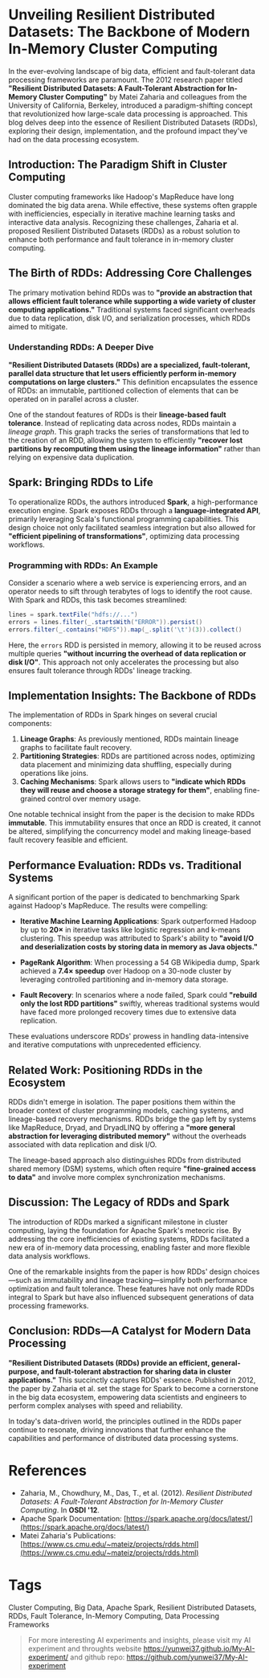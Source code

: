 # Unveiling Resilient Distributed Datasets: The Backbone of Modern In-Memory Cluster Computing

In the ever-evolving landscape of big data, efficient and fault-tolerant data processing frameworks are paramount. The 2012 research paper titled **"Resilient Distributed Datasets: A Fault-Tolerant Abstraction for In-Memory Cluster Computing"** by Matei Zaharia and colleagues from the University of California, Berkeley, introduced a paradigm-shifting concept that revolutionized how large-scale data processing is approached. This blog delves deep into the essence of Resilient Distributed Datasets (RDDs), exploring their design, implementation, and the profound impact they've had on the data processing ecosystem.

## Introduction: The Paradigm Shift in Cluster Computing

Cluster computing frameworks like Hadoop's MapReduce have long dominated the big data arena. While effective, these systems often grapple with inefficiencies, especially in iterative machine learning tasks and interactive data analysis. Recognizing these challenges, Zaharia et al. proposed Resilient Distributed Datasets (RDDs) as a robust solution to enhance both performance and fault tolerance in in-memory cluster computing.

## The Birth of RDDs: Addressing Core Challenges

The primary motivation behind RDDs was to **"provide an abstraction that allows efficient fault tolerance while supporting a wide variety of cluster computing applications."** Traditional systems faced significant overheads due to data replication, disk I/O, and serialization processes, which RDDs aimed to mitigate.

### Understanding RDDs: A Deeper Dive

**"Resilient Distributed Datasets (RDDs) are a specialized, fault-tolerant, parallel data structure that let users efficiently perform in-memory computations on large clusters."** This definition encapsulates the essence of RDDs: an immutable, partitioned collection of elements that can be operated on in parallel across a cluster.

One of the standout features of RDDs is their **lineage-based fault tolerance**. Instead of replicating data across nodes, RDDs maintain a *lineage graph*. This graph tracks the series of transformations that led to the creation of an RDD, allowing the system to efficiently **"recover lost partitions by recomputing them using the lineage information"** rather than relying on expensive data duplication.

## Spark: Bringing RDDs to Life

To operationalize RDDs, the authors introduced **Spark**, a high-performance execution engine. Spark exposes RDDs through a **language-integrated API**, primarily leveraging Scala's functional programming capabilities. This design choice not only facilitated seamless integration but also allowed for **"efficient pipelining of transformations"**, optimizing data processing workflows.

### Programming with RDDs: An Example

Consider a scenario where a web service is experiencing errors, and an operator needs to sift through terabytes of logs to identify the root cause. With Spark and RDDs, this task becomes streamlined:

```scala
lines = spark.textFile("hdfs://...")
errors = lines.filter(_.startsWith("ERROR")).persist()
errors.filter(_.contains("HDFS")).map(_.split('\t')(3)).collect()
```

Here, the `errors` RDD is persisted in memory, allowing it to be reused across multiple queries **"without incurring the overhead of data replication or disk I/O"**. This approach not only accelerates the processing but also ensures fault tolerance through RDDs' lineage tracking.

## Implementation Insights: The Backbone of RDDs

The implementation of RDDs in Spark hinges on several crucial components:

1. **Lineage Graphs**: As previously mentioned, RDDs maintain lineage graphs to facilitate fault recovery.
2. **Partitioning Strategies**: RDDs are partitioned across nodes, optimizing data placement and minimizing data shuffling, especially during operations like joins.
3. **Caching Mechanisms**: Spark allows users to **"indicate which RDDs they will reuse and choose a storage strategy for them"**, enabling fine-grained control over memory usage.

One notable technical insight from the paper is the decision to make RDDs **immutable**. This immutability ensures that once an RDD is created, it cannot be altered, simplifying the concurrency model and making lineage-based fault recovery feasible and efficient.

## Performance Evaluation: RDDs vs. Traditional Systems

A significant portion of the paper is dedicated to benchmarking Spark against Hadoop's MapReduce. The results were compelling:

- **Iterative Machine Learning Applications**: Spark outperformed Hadoop by up to **20×** in iterative tasks like logistic regression and k-means clustering. This speedup was attributed to Spark's ability to **"avoid I/O and deserialization costs by storing data in memory as Java objects."**

- **PageRank Algorithm**: When processing a 54 GB Wikipedia dump, Spark achieved a **7.4× speedup** over Hadoop on a 30-node cluster by leveraging controlled partitioning and in-memory data storage.

- **Fault Recovery**: In scenarios where a node failed, Spark could **"rebuild only the lost RDD partitions"** swiftly, whereas traditional systems would have faced more prolonged recovery times due to extensive data replication.

These evaluations underscore RDDs' prowess in handling data-intensive and iterative computations with unprecedented efficiency.

## Related Work: Positioning RDDs in the Ecosystem

RDDs didn't emerge in isolation. The paper positions them within the broader context of cluster programming models, caching systems, and lineage-based recovery mechanisms. RDDs bridge the gap left by systems like MapReduce, Dryad, and DryadLINQ by offering a **"more general abstraction for leveraging distributed memory"** without the overheads associated with data replication and disk I/O.

The lineage-based approach also distinguishes RDDs from distributed shared memory (DSM) systems, which often require **"fine-grained access to data"** and involve more complex synchronization mechanisms.

## Discussion: The Legacy of RDDs and Spark

The introduction of RDDs marked a significant milestone in cluster computing, laying the foundation for Apache Spark's meteoric rise. By addressing the core inefficiencies of existing systems, RDDs facilitated a new era of in-memory data processing, enabling faster and more flexible data analysis workflows.

One of the remarkable insights from the paper is how RDDs' design choices—such as immutability and lineage tracking—simplify both performance optimization and fault tolerance. These features have not only made RDDs integral to Spark but have also influenced subsequent generations of data processing frameworks.

## Conclusion: RDDs—A Catalyst for Modern Data Processing

**"Resilient Distributed Datasets (RDDs) provide an efficient, general-purpose, and fault-tolerant abstraction for sharing data in cluster applications."** This succinctly captures RDDs' essence. Published in 2012, the paper by Zaharia et al. set the stage for Spark to become a cornerstone in the big data ecosystem, empowering data scientists and engineers to perform complex analyses with speed and reliability.

In today's data-driven world, the principles outlined in the RDDs paper continue to resonate, driving innovations that further enhance the capabilities and performance of distributed data processing systems.

# References

- Zaharia, M., Chowdhury, M., Das, T., et al. (2012). *Resilient Distributed Datasets: A Fault-Tolerant Abstraction for In-Memory Cluster Computing*. In **OSDI '12**.
- Apache Spark Documentation: [https://spark.apache.org/docs/latest/](https://spark.apache.org/docs/latest/)
- Matei Zaharia's Publications: [https://www.cs.cmu.edu/~mateiz/projects/rdds.html](https://www.cs.cmu.edu/~mateiz/projects/rdds.html)

# Tags

Cluster Computing, Big Data, Apache Spark, Resilient Distributed Datasets, RDDs, Fault Tolerance, In-Memory Computing, Data Processing Frameworks

> For more interesting AI experiments and insights, please visit my AI experiment and throughts website <https://yunwei37.github.io/My-AI-experiment/> and github repo: <https://github.com/yunwei37/My-AI-experiment>
